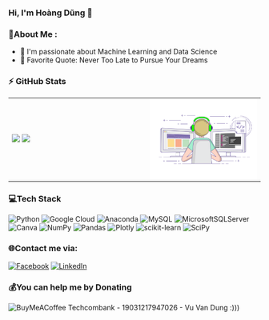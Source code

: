 ### Hi, I'm Hoàng Dũng 🌱 

### 💫About Me :
- 🔭 I'm passionate about Machine Learning and Data Science
- 🥅 Favorite Quote: Never Too Late to Pursue Your Dreams

### :zap: GitHub Stats

<table>
<tr>
  <td width="48%">
    <img src="https://github-readme-stats.vercel.app/api?username=CodeWorld-X&show_icons=true&hide=contribs,issues&hide_border=true" />
    <img src="https://github-readme-stats.vercel.app/api/top-langs/?username=CodeWorld-X&layout=compact&show_icons=true&hide_border=true" />
  </td>
  <td width="40%"><img alt="gif" align="right" src="coding.gif"/></td>
</tr>
<table>

### 💻Tech Stack
![Python](https://img.shields.io/badge/python-3670A0?style=for-the-badge&logo=python&logoColor=ffdd54) ![Google Cloud](https://img.shields.io/badge/Google%20Cloud-%234285F4.svg?style=for-the-badge&logo=google-cloud&logoColor=white) ![Anaconda](https://img.shields.io/badge/Anaconda-%2344A833.svg?style=for-the-badge&logo=anaconda&logoColor=white) ![MySQL](https://img.shields.io/badge/mysql-%2300f.svg?style=for-the-badge&logo=mysql&logoColor=white) ![MicrosoftSQLServer](https://img.shields.io/badge/Microsoft%20SQL%20Sever-CC2927?style=for-the-badge&logo=microsoft%20sql%20server&logoColor=white) ![Canva](https://img.shields.io/badge/Canva-%2300C4CC.svg?style=for-the-badge&logo=Canva&logoColor=white) ![NumPy](https://img.shields.io/badge/numpy-%23013243.svg?style=for-the-badge&logo=numpy&logoColor=white) ![Pandas](https://img.shields.io/badge/pandas-%23150458.svg?style=for-the-badge&logo=pandas&logoColor=white) ![Plotly](https://img.shields.io/badge/Plotly-%233F4F75.svg?style=for-the-badge&logo=plotly&logoColor=white) ![scikit-learn](https://img.shields.io/badge/scikit--learn-%23F7931E.svg?style=for-the-badge&logo=scikit-learn&logoColor=white) ![SciPy](https://img.shields.io/badge/SciPy-%230C55A5.svg?style=for-the-badge&logo=scipy&logoColor=%white)

### 🌐Contact me via:
[![Facebook](https://img.shields.io/badge/Facebook-%231877F2.svg?logo=Facebook&logoColor=white)](https://facebook.com/https://www.facebook.com/augustkai.96/) [![LinkedIn](https://img.shields.io/badge/LinkedIn-%230077B5.svg?logo=linkedin&logoColor=white)](https://linkedin.com/in/https://www.linkedin.com/in/hoangdung-data/) 

### 💰You can help me by Donating
![BuyMeACoffee](https://img.shields.io/badge/Buy%20Me%20a%20Coffee-ffdd00?style=for-the-badge&logo=buy-me-a-coffee&logoColor=black) Techcombank - 19031217947026 - Vu Van Dung :))) 

  <!-- Proudly created with GPRM ( https://gprm.itsvg.in ) -->
  
